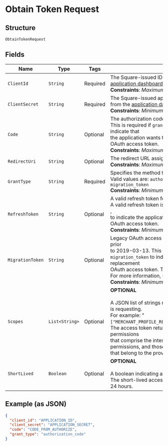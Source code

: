 
# Obtain Token Request

## Structure

`ObtainTokenRequest`

## Fields

| Name | Type | Tags | Description | Getter |
|  --- | --- | --- | --- | --- |
| `ClientId` | `String` | Required | The Square-issued ID of your application, available from the<br>[application dashboard](https://connect.squareup.com/apps).<br>**Constraints**: *Maximum Length*: `191` | String getClientId() |
| `ClientSecret` | `String` | Required | The Square-issued application secret for your application, available<br>from the [application dashboard](https://connect.squareup.com/apps).<br>**Constraints**: *Minimum Length*: `2`, *Maximum Length*: `1024` | String getClientSecret() |
| `Code` | `String` | Optional | The authorization code to exchange.<br>This is required if `grant_type` is set to `authorization_code`, to indicate that<br>the application wants to exchange an authorization code for an OAuth access token.<br>**Constraints**: *Maximum Length*: `191` | String getCode() |
| `RedirectUri` | `String` | Optional | The redirect URL assigned in the [application dashboard](https://connect.squareup.com/apps).<br>**Constraints**: *Maximum Length*: `2048` | String getRedirectUri() |
| `GrantType` | `String` | Required | Specifies the method to request an OAuth access token.<br>Valid values are: `authorization_code`, `refresh_token`, and `migration_token`<br>**Constraints**: *Minimum Length*: `10`, *Maximum Length*: `20` | String getGrantType() |
| `RefreshToken` | `String` | Optional | A valid refresh token for generating a new OAuth access token.<br>A valid refresh token is required if `grant_type` is set to `refresh_token` ,<br>to indicate the application wants a replacement for an expired OAuth access token.<br>**Constraints**: *Minimum Length*: `2`, *Maximum Length*: `1024` | String getRefreshToken() |
| `MigrationToken` | `String` | Optional | Legacy OAuth access token obtained using a Connect API version prior<br>to 2019-03-13. This parameter is required if `grant_type` is set to<br>`migration_token` to indicate that the application wants to get a replacement<br>OAuth access token. The response also returns a refresh token.<br>For more information, see [Migrate to Using Refresh Tokens](https://developer.squareup.com/docs/oauth-api/migrate-to-refresh-tokens).<br>**Constraints**: *Minimum Length*: `2`, *Maximum Length*: `1024` | String getMigrationToken() |
| `Scopes` | `List<String>` | Optional | __OPTIONAL__<br><br>A JSON list of strings representing the permissions the application is requesting.<br>For example: "`["MERCHANT_PROFILE_READ","PAYMENTS_READ","BANK_ACCOUNTS_READ"]`"<br>The access token returned in the response is granted the permissions<br>that comprise the intersection between the requested list of permissions, and those<br>that belong to the provided refresh token. | List<String> getScopes() |
| `ShortLived` | `Boolean` | Optional | __OPTIONAL__<br><br>A boolean indicating a request for a short-lived access token.<br>The short-lived access token returned in the response will expire in 24 hours. | Boolean getShortLived() |

## Example (as JSON)

```json
{
  "client_id": "APPLICATION_ID",
  "client_secret": "APPLICATION_SECRET",
  "code": "CODE_FROM_AUTHORIZE",
  "grant_type": "authorization_code"
}
```


